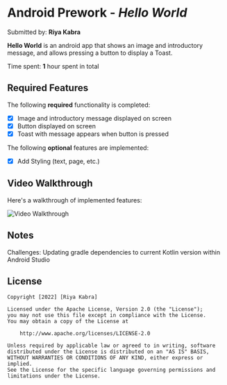 # Android Prework - *Hello World*

Submitted by: **Riya Kabra**

**Hello World** is an android app that shows an image and introductory message, and allows pressing a button to display a Toast. 

Time spent: **1** hour spent in total

## Required Features

The following **required** functionality is completed:

* [x] Image and introductory message displayed on screen
* [x] Button displayed on screen
* [x] Toast with message appears when button is pressed 

The following **optional** features are implemented:

* [x] Add Styling (text, page, etc.)

## Video Walkthrough

Here's a walkthrough of implemented features:

<img src='https://i.imgur.com/KdQF8iB.gif' title='Video Walkthrough' width='' alt='Video Walkthrough' />

## Notes

Challenges: Updating gradle dependencies to current Kotlin version within Android Studio

## License

    Copyright [2022] [Riya Kabra]

    Licensed under the Apache License, Version 2.0 (the "License");
    you may not use this file except in compliance with the License.
    You may obtain a copy of the License at

        http://www.apache.org/licenses/LICENSE-2.0

    Unless required by applicable law or agreed to in writing, software
    distributed under the License is distributed on an "AS IS" BASIS,
    WITHOUT WARRANTIES OR CONDITIONS OF ANY KIND, either express or implied.
    See the License for the specific language governing permissions and
    limitations under the License.
